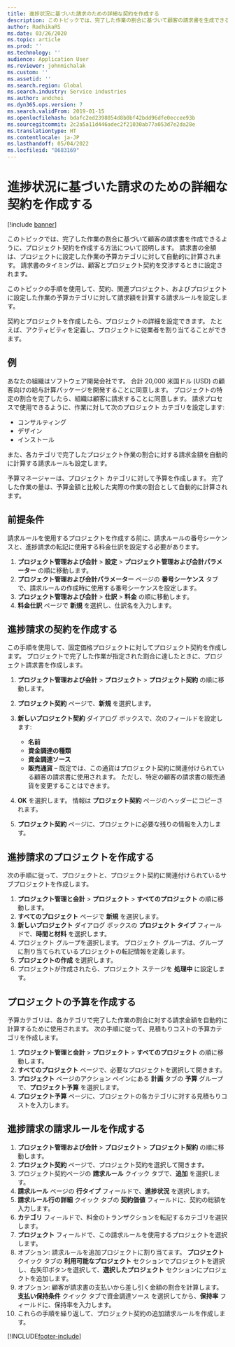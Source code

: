 ```yaml
---
title: 進捗状況に基づいた請求のための詳細な契約を作成する
description: このトピックでは、完了した作業の割合に基づいて顧客の請求書を生成できるように、プロジェクト契約を作成する方法について説明します。
author: RadhikaRS
ms.date: 03/26/2020
ms.topic: article
ms.prod: ''
ms.technology: ''
audience: Application User
ms.reviewer: johnmichalak
ms.custom: ''
ms.assetid: ''
ms.search.region: Global
ms.search.industry: Service industries
ms.author: andchoi
ms.dyn365.ops.version: 7
ms.search.validFrom: 2019-01-15
ms.openlocfilehash: bdafc2ed2398054d8b0bf42bdd96dfe0eccee93b
ms.sourcegitcommit: 2c2a5a11d446adec2f21030ab77a053d7e2da28e
ms.translationtype: HT
ms.contentlocale: ja-JP
ms.lasthandoff: 05/04/2022
ms.locfileid: "8683169"
---
```

# <a name="create-advanced-contracts-for-billing-based-on-progress"></a>進捗状況に基づいた請求のための詳細な契約を作成する
[!include [banner](../includes/banner.md)]

このトピックでは、完了した作業の割合に基づいて顧客の請求書を作成できるように、プロジェクト契約を作成する方法について説明します。 請求書の金額は、プロジェクトに設定した作業の予算カテゴリに対して自動的に計算されます。 請求書のタイミングは、顧客とプロジェクト契約を交渉するときに設定されます。

このトピックの手順を使用して、契約、関連プロジェクト、およびプロジェクトに設定した作業の予算カテゴリに対して請求額を計算する請求ルールを設定します。

契約とプロジェクトを作成したら、プロジェクトの詳細を設定できます。 たとえば、アクティビティを定義し、プロジェクトに従業者を割り当てることができます。

## <a name="example"></a>例

あなたの組織はソフトウェア開発会社です。 合計 20,000 米国ドル (USD) の顧客向けの給与計算パッケージを開発することに同意します。 プロジェクトの特定の割合を完了したら、組織は顧客に請求することに同意します。 請求プロセスで使用できるように、作業に対して次のプロジェクト カテゴリを設定します:

- コンサルティング
- デザイン
- インストール

また、各カテゴリで完了したプロジェクト作業の割合に対する請求金額を自動的に計算する請求ルールも設定します。

予算マネージャーは、プロジェクト カテゴリに対して予算を作成します。 完了した作業の量は、予算金額と比較した実際の作業の割合として自動的に計算されます。

## <a name="prerequisites"></a>前提条件

請求ルールを使用するプロジェクトを作成する前に、請求ルールの番号シーケンスと、進捗請求の転記に使用する料金仕訳を設定する必要があります。

1. **プロジェクト管理および会計** \> **設定** \> **プロジェクト管理および会計パラメーター** の順に移動します。
2. **プロジェクト管理および会計パラメーター** ページの **番号シーケンス** タブで、請求ルールの作成時に使用する番号シーケンスを設定します。
3. **プロジェクト管理および会計** \> **仕訳** \> **料金** の順に移動します。
4. **料金仕訳** ページで **新規** を選択し、仕訳名を入力します。

## <a name="create-a-contract-for-progress-billings"></a>進捗請求の契約を作成する

この手順を使用して、固定価格プロジェクトに対してプロジェクト契約を作成します。 プロジェクトで完了した作業が指定された割合に達したときに、プロジェクト請求書を作成します。

1. **プロジェクト管理および会計** \> **プロジェクト** \> **プロジェクト契約** の順に移動します。
2. **プロジェクト契約** ページで、**新規** を選択します。
3. **新しいプロジェクト契約** ダイアログ ボックスで、次のフィールドを設定します:

    - **名前**
    - **資金調達の種類**
    - **資金調達ソース**
    - **販売通貨** – 既定では、この通貨はプロジェクト契約に関連付けられている顧客の請求書に使用されます。 ただし、特定の顧客の請求書の販売通貨を変更することはできます。

4. **OK** を選択します。 情報は **プロジェクト契約** ページのヘッダーにコピーされます。
5. **プロジェクト契約** ページに、プロジェクトに必要な残りの情報を入力します。

## <a name="create-a-project-for-progress-billings"></a>進捗請求のプロジェクトを作成する

次の手順に従って、プロジェクトと、プロジェクト契約に関連付けられているサブプロジェクトを作成します。

1. **プロジェクト管理と会計** \> **プロジェクト** \> **すべてのプロジェクト** の順に移動します。
2. **すべてのプロジェクト** ページで **新規** を選択します。
3. **新しいプロジェクト** ダイアログ ボックスの **プロジェクト タイプ** フィールドで、**時間と材料** を選択します。
4. プロジェクト グループを選択します。 プロジェクト グループは、グループに割り当てられているプロジェクトの転記情報を定義します。
5. **プロジェクトの作成** を選択します。
6. プロジェクトが作成されたら、プロジェクト ステージを **処理中** に設定します。

## <a name="create-a-budget-for-a-project"></a>プロジェクトの予算を作成する

予算カテゴリは、各カテゴリで完了した作業の割合に対する請求金額を自動的に計算するために使用されます。 次の手順に従って、見積もりコストの予算カテゴリを作成します。

1. **プロジェクト管理と会計** \> **プロジェクト** \> **すべてのプロジェクト** の順に移動します。
2. **すべてのプロジェクト** ページで、必要なプロジェクトを選択して開きます。
3. **プロジェクト** ページのアクション ペインにある **計画** タブの **予算** グループで、**プロジェクト予算** を選択します。
4. **プロジェクト予算** ページに、プロジェクトの各カテゴリに対する見積もりコストを入力します。

## <a name="create-billing-rules-for-progress-billings"></a>進捗請求の請求ルールを作成する

1. **プロジェクト管理および会計** \> **プロジェクト** \> **プロジェクト契約** の順に移動します。
2. **プロジェクト契約** ページで、プロジェクト契約を選択して開きます。
3. プロジェクト契約ページの **請求ルール** クイック タブで、**追加** を選択します。
4. **請求ルール** ページの **行タイプ** フィールドで、**進捗状況** を選択します。
5. **請求ルール行の詳細** クイック タブの **契約価値** フィールドに、契約の総額を入力します。
6. **カテゴリ** フィールドで、料金のトランザクションを転記するカテゴリを選択します。
7. **プロジェクト** フィールドで、この請求ルールを使用するプロジェクトを選択します。
8. オプション: 請求ルールを追加プロジェクトに割り当てます。 **プロジェクト** クイック タブの **利用可能なプロジェクト** セクションでプロジェクトを選択し、右矢印ボタンを選択して、**選択したプロジェクト** セクションにプロジェクトを追加します。
9. オプション: 顧客が請求書の支払いから差し引く金額の割合を計算します。 **支払い保持条件** クイック タブで資金調達ソース を選択してから、**保持率** フィールドに、保持率を入力します。
10. これらの手順を繰り返して、プロジェクト契約の追加請求ルールを作成します。


[!INCLUDE[footer-include](../includes/footer-banner.md)]